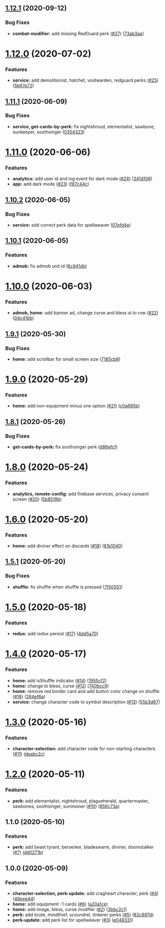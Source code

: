 ## [1.12.1](https://github.com/anli/rna-gloomhaven/compare/1.11.1...1.12.1) (2020-09-12)

### Bug Fixes

- **combat-modifier:** add missing RedGuard perk ([#27](https://github.com/anli/rna-gloomhaven/issues/27)) ([73ab3aa](https://github.com/anli/rna-gloomhaven/commit/73ab3aaeb6c4893e365179479d26aa97ba7d7f41))

# [1.12.0](https://github.com/anli/rna-gloomhaven/compare/1.11.1...1.12.0) (2020-07-02)

### Features

- **service:** add demolitionist, hatchet, voidwarden, redguard perks ([#25](https://github.com/anli/rna-gloomhaven/issues/25)) ([5b67e72](https://github.com/anli/rna-gloomhaven/commit/5b67e72c522a577646da54c0e5b4a8e81a8c4cb9))

## [1.11.1](https://github.com/anli/rna-gloomhaven/compare/1.11.0...1.11.1) (2020-06-09)

### Bug Fixes

- **service, get-cards-by-perk:** fix nightshroud, elementalist, sawbone, sunkeeper, soothsinger ([0354323](https://github.com/anli/rna-gloomhaven/commit/0354323ae1924c9817454e2d1f8cb9d0269344dc))

# [1.11.0](https://github.com/anli/rna-gloomhaven/compare/1.10.2...1.11.0) (2020-06-06)

### Features

- **analytics:** add user id and log event for dark mode ([#24](https://github.com/anli/rna-gloomhaven/issues/24)) ([341d106](https://github.com/anli/rna-gloomhaven/commit/341d106e4fe499ac85e9a6d1fd267fffac9a5935))
- **app:** add dark mode ([#23](https://github.com/anli/rna-gloomhaven/issues/23)) ([f87c44c](https://github.com/anli/rna-gloomhaven/commit/f87c44c6a0943c2bb4ff7c8e48dce8b655decedd))

## [1.10.2](https://github.com/anli/rna-gloomhaven/compare/1.10.1...1.10.2) (2020-06-05)

### Bug Fixes

- **service:** add correct perk data for spellweaver ([07efd4e](https://github.com/anli/rna-gloomhaven/commit/07efd4e2dd4df74d7c0fac880227a158940d10a1))

## [1.10.1](https://github.com/anli/rna-gloomhaven/compare/1.10.0...1.10.1) (2020-06-05)

### Features

- **admob:** fix admob unit id ([6c941db](https://github.com/anli/rna-gloomhaven/commit/6c941db1c91298a4be9623608f3bcdb4178bc808))

# [1.10.0](https://github.com/anli/rna-gloomhaven/compare/1.9.1...1.10.0) (2020-06-03)

### Features

- **admob, home:** add banner ad, change curse and bless ui to row ([#22](https://github.com/anli/rna-gloomhaven/issues/22)) ([04c41bb](https://github.com/anli/rna-gloomhaven/commit/04c41bb712c1cfb04b5429ab82090315d8a73ec9))

## [1.9.1](https://github.com/anli/rna-gloomhaven/compare/1.8.1...1.9.1) (2020-05-30)

### Bug Fixes

- **home:** add scrollbar for small screen size ([7185cb8](https://github.com/anli/rna-gloomhaven/commit/7185cb86dccdd758ff5c851d169acbb328a65e9f))

# [1.9.0](https://github.com/anli/rna-gloomhaven/compare/1.8.1...1.9.0) (2020-05-29)

### Features

- **home:** add non-equipment minus one option ([#21](https://github.com/anli/rna-gloomhaven/issues/21)) ([c0a665b](https://github.com/anli/rna-gloomhaven/commit/c0a665bdabe47a3003a8ac30277ae354aab7e4c3))

## [1.8.1](https://github.com/anli/rna-gloomhaven/compare/1.8.0...1.8.1) (2020-05-26)

### Bug Fixes

- **get-cards-by-perk:** fix soothsinger perk ([d86efcf](https://github.com/anli/rna-gloomhaven/commit/d86efcf7962a20afe1288a7fa9dc00aa6b548c72))

# [1.8.0](https://github.com/anli/rna-gloomhaven/compare/1.7.0...1.8.0) (2020-05-24)

### Features

- **analytics, remote-config:** add firebase services, privacy consent screen ([#20](https://github.com/anli/rna-gloomhaven/issues/20)) ([5b8519b](https://github.com/anli/rna-gloomhaven/commit/5b8519b201e18ee65c34a91b544f4a6bcb7cc7d8))

# [1.6.0](https://github.com/anli/rna-gloomhaven/compare/1.5.1...1.6.0) (2020-05-20)

### Features

- **home:** add diviner effect on discards ([#18](https://github.com/anli/rna-gloomhaven/issues/18)) ([81b1040](https://github.com/anli/rna-gloomhaven/commit/81b1040a06437135bf46639430860017acadc2ca))

## [1.5.1](https://github.com/anli/rna-gloomhaven/compare/1.5.0...1.5.1) (2020-05-20)

### Bug Fixes

- **shuffle:** fix shuffle when shuffle is pressed ([7f50551](https://github.com/anli/rna-gloomhaven/commit/7f50551845f2aac5a55c926df14f5f7fbcc06adf))

# [1.5.0](https://github.com/anli/rna-gloomhaven/compare/1.4.0...1.5.0) (2020-05-18)

### Features

- **redux:** add redux persist ([#17](https://github.com/anli/rna-gloomhaven/issues/17)) ([4dd5a70](https://github.com/anli/rna-gloomhaven/commit/4dd5a7001826fdb492c679fd560669cda241b37c))

# [1.4.0](https://github.com/anli/rna-gloomhaven/compare/1.3.0...1.4.0) (2020-05-17)

### Features

- **home:** add isShuffle indicator ([#14](https://github.com/anli/rna-gloomhaven/issues/14)) ([1955cf2](https://github.com/anli/rna-gloomhaven/commit/1955cf20dd1b9b74344526cb0e5a37f70b743046))
- **home:** change to bless, curse ([#12](https://github.com/anli/rna-gloomhaven/issues/12)) ([740bcc9](https://github.com/anli/rna-gloomhaven/commit/740bcc9a231a40ef1808a216f9574d99bbb0b226))
- **home:** remove red border card and add button color change on shuffle ([#16](https://github.com/anli/rna-gloomhaven/issues/16)) ([284ef6a](https://github.com/anli/rna-gloomhaven/commit/284ef6a10931be7de14981d841cc2d596e30c1a8))
- **service:** change character code to symbol description ([#13](https://github.com/anli/rna-gloomhaven/issues/13)) ([55b3d67](https://github.com/anli/rna-gloomhaven/commit/55b3d671e399bb8d1b69209121ecfdec555d7a62))

# [1.3.0](https://github.com/anli/rna-gloomhaven/compare/1.2.0...1.3.0) (2020-05-16)

### Features

- **character-selection:** add character code for non-starting characters ([#11](https://github.com/anli/rna-gloomhaven/issues/11)) ([deabc2c](https://github.com/anli/rna-gloomhaven/commit/deabc2cc4f96ec1a1b6cc009ce4711aa705667f0))

# [1.2.0](https://github.com/anli/rna-gloomhaven/compare/1.1.0...1.2.0) (2020-05-11)

### Features

- **perk:** add elementalist, nightshroud, plagueherald, quartermaster, sawbones, soothsinger, summoner ([#10](https://github.com/anli/rna-gloomhaven/issues/10)) ([856c73a](https://github.com/anli/rna-gloomhaven/commit/856c73a9fef7eec8df8966c8d7b5e7e4d30936cb))

## 1.1.0 (2020-05-10)

### Features

- **perk:** add beast tyrant, berserker, bladeswarm, diviner, doomstalker ([#7](https://github.com/anli/rna-gloomhaven/issues/7)) ([dd0271b](https://github.com/anli/rna-gloomhaven/commit/dd0271b44ee0d7639e364ac171689d1bc23c7746))

## 1.0.0 (2020-05-09)

### Features

- **character-selection, perk-update:** add cragheart character, perk ([#4](https://github.com/anli/rna-gloomhaven/issues/4)) ([48eee44](https://github.com/anli/rna-gloomhaven/commit/48eee44b0a24d57acebb89716e10fb10787357d6))
- **home:** add equipment -1 cards ([#6](https://github.com/anli/rna-gloomhaven/issues/6)) ([a20a1ce](https://github.com/anli/rna-gloomhaven/commit/a20a1ce1d1d9e0bbe0743014f96f9faf40cb9a97))
- **home:** add image, bless, curse modifier ([#2](https://github.com/anli/rna-gloomhaven/issues/2)) ([3bbc2c1](https://github.com/anli/rna-gloomhaven/commit/3bbc2c17871fb5ee07f8781401a3be24e4608a22))
- **perk:** add brute, mindthief, scoundrel, tinkerer perks ([#5](https://github.com/anli/rna-gloomhaven/issues/5)) ([82c897d](https://github.com/anli/rna-gloomhaven/commit/82c897db1540829f2b1bb5cac122f1d04018995b))
- **perk-update:** add perk list for spellweaver ([#3](https://github.com/anli/rna-gloomhaven/issues/3)) ([e048331](https://github.com/anli/rna-gloomhaven/commit/e048331432346a4aeff1271796da3e5f1a7ae847))
